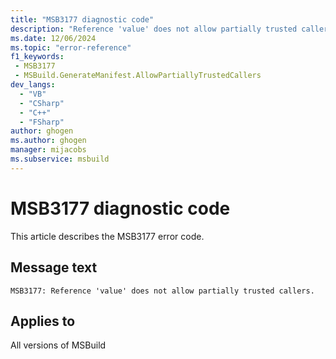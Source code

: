 ```yaml
---
title: "MSB3177 diagnostic code"
description: "Reference 'value' does not allow partially trusted callers."
ms.date: 12/06/2024
ms.topic: "error-reference"
f1_keywords:
 - MSB3177
 - MSBuild.GenerateManifest.AllowPartiallyTrustedCallers
dev_langs:
  - "VB"
  - "CSharp"
  - "C++"
  - "FSharp"
author: ghogen
ms.author: ghogen
manager: mijacobs
ms.subservice: msbuild
---
```


# MSB3177 diagnostic code

<!-- :::ErrorDefinitionDescription::: -->
<!-- :::editable-content name="introDescription"::: -->
This article describes the MSB3177 error code.
<!-- :::editable-content-end::: -->

## Message text

```output
MSB3177: Reference 'value' does not allow partially trusted callers.
```

<!-- :::editable-content name="postOutputDescription"::: -->
<!--
{StrBegin="MSB3177: "}
-->
<!-- :::editable-content-end::: -->
<!-- :::ErrorDefinitionDescription-end::: -->

## Applies to

All versions of MSBuild

